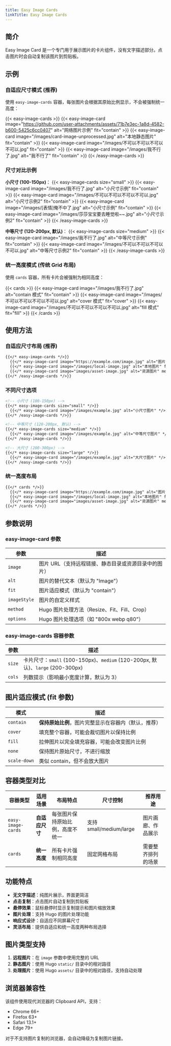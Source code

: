```yaml
---
title: Easy Image Cards
linkTitle: Easy Image Cards
---
```


## 简介

Easy Image Card 是一个专门用于展示图片的卡片组件，没有文字描述部分。点击图片时会自动复制该图片到剪贴板。

## 示例

### 自适应尺寸模式 (推荐)

使用 `easy-image-cards` 容器，每张图片会根据其原始比例显示，不会被强制统一高度：

{{< easy-image-cards >}}
  {{< easy-image-card image="https://github.com/user-attachments/assets/71b7e3ec-1a8d-4582-b600-5425c6cc0407" alt="网络图片示例" fit="contain" >}}
  {{< easy-image-card image="/images/card-image-unprocessed.jpg" alt="本地静态图片" fit="contain" >}}
  {{< easy-image-card image="/images/不可以不可以不可以不可以.jpg" fit="contain" >}}
  {{< easy-image-card image="/images/我不行了.jpg" alt="我不行了" fit="contain" >}}
{{< /easy-image-cards >}}

### 尺寸对比示例

**小尺寸 (100-150px)**：
{{< easy-image-cards size="small" >}}
  {{< easy-image-card image="/images/我不行了.jpg" alt="小尺寸示例" fit="contain" >}}
  {{< easy-image-card image="/images/不可以不可以不可以不可以.jpg" alt="小尺寸示例2" fit="contain" >}}
  {{< easy-image-card image="/images/[表情]俺不中了.jpg" alt="小尺寸示例" fit="contain" >}}
  {{< easy-image-card image="/images/莎莎宝宝要去睡觉啦~~.jpg" alt="小尺寸示例2" fit="contain" >}}
{{< /easy-image-cards >}}

**中等尺寸 (120-200px, 默认)**：
{{< easy-image-cards size="medium" >}}
  {{< easy-image-card image="/images/我不行了.jpg" alt="中等尺寸示例" fit="contain" >}}
  {{< easy-image-card image="/images/不可以不可以不可以不可以.jpg" alt="中等尺寸示例2" fit="contain" >}}
{{< /easy-image-cards >}}

### 统一高度模式 (传统 Grid 布局)

使用 `cards` 容器，所有卡片会被强制为相同高度：

{{< cards >}}
  {{< easy-image-card image="/images/我不行了.jpg" alt="contain 模式" fit="contain" >}}
  {{< easy-image-card image="/images/不可以不可以不可以不可以.jpg" alt="cover 模式" fit="cover" >}}
  {{< easy-image-card image="/images/不可以不可以不可以不可以.jpg" alt="fill 模式" fit="fill" >}}
{{< /cards >}}

## 使用方法

### 自适应尺寸布局 (推荐)

```markdown
{{</* easy-image-cards */>}}
  {{</* easy-image-card image="https://example.com/image.jpg" alt="图片描述" fit="contain" */>}}
  {{</* easy-image-card image="/images/local-image.jpg" alt="本地图片" fit="contain" */>}}
  {{</* easy-image-card image="images/asset-image.jpg" alt="资源图片" method="Resize" options="600x q80 webp" */>}}
{{</* /easy-image-cards */>}}
```

### 不同尺寸选项

```markdown
<!-- 小尺寸 (100-150px) -->
{{</* easy-image-cards size="small" */>}}
  {{</* easy-image-card image="/images/example.jpg" alt="小尺寸图片" */>}}
{{</* /easy-image-cards */>}}

<!-- 中等尺寸 (120-200px, 默认) -->
{{</* easy-image-cards size="medium" */>}}
  {{</* easy-image-card image="/images/example.jpg" alt="中等尺寸图片" */>}}
{{</* /easy-image-cards */>}}

<!-- 大尺寸 (200-300px) -->
{{</* easy-image-cards size="large" */>}}
  {{</* easy-image-card image="/images/example.jpg" alt="大尺寸图片" */>}}
{{</* /easy-image-cards */>}}
```

### 统一高度布局

```markdown
{{</* cards */>}}
  {{</* easy-image-card image="https://example.com/image.jpg" alt="图片描述" fit="cover" */>}}
  {{</* easy-image-card image="/images/local-image.jpg" alt="本地图片" fit="cover" */>}}
  {{</* easy-image-card image="images/asset-image.jpg" alt="资源图片" method="Resize" options="600x q80 webp" fit="cover" */>}}
{{</* /cards */>}}
```

## 参数说明

### easy-image-card 参数

| 参数         | 描述                                                    |
|-------------|-------------------------------------------------------|
| `image`     | 图片 URL（支持远程链接、静态目录或资源目录中的图片）           |
| `alt`       | 图片的替代文本（默认为 "Image"）                          |
| `fit`       | 图片适应模式（默认为 "contain"）                          |
| `imageStyle`| 图片的自定义样式                                         |
| `method`    | Hugo 图片处理方法（Resize、Fit、Fill、Crop）              |
| `options`   | Hugo 图片处理选项（如 "800x webp q80"）                  |

### easy-image-cards 容器参数

| 参数    | 描述                                                        |
|--------|-------------------------------------------------------------|
| `size` | 卡片尺寸：`small` (100-150px)、`medium` (120-200px, 默认)、`large` (200-300px) |
| `cols` | 列数提示（影响最小宽度计算，默认为 3）                          |

## 图片适应模式 (fit 参数)

| 模式        | 描述                                                     |
|------------|----------------------------------------------------------|
| `contain`  | **保持原始比例**，图片完整显示在容器内（默认，推荐）         |
| `cover`    | 填充整个容器，可能会裁切图片以保持比例                      |
| `fill`     | 拉伸图片以完全填充容器，可能会改变图片比例                  |
| `none`     | 保持图片原始尺寸，不进行缩放                              |
| `scale-down`| 类似 contain，但不会放大图片                             |

## 容器类型对比

| 容器类型 | 适用场景 | 布局特点 | 尺寸控制 | 推荐用途 |
|---------|---------|---------|----------|---------|
| `easy-image-cards` | **自适应尺寸** | 每张图片保持原始比例，高度不统一 | 支持 small/medium/large | 图片画廊、作品展示 |
| `cards` | **统一高度** | 所有卡片强制相同高度 | 固定网格布局 | 需要整齐排列的场景 |

## 功能特点

- **无文字描述**：纯图片展示，界面更简洁
- **点击复制**：点击图片自动复制到剪贴板
- **悬停效果**：鼠标悬停时显示复制提示和图片缩放效果
- **图片处理**：支持 Hugo 的图片处理功能
- **响应式设计**：自适应不同屏幕尺寸
- **灵活布局**：提供自适应和统一高度两种布局选择

## 图片类型支持

1. **远程图片**：在 `image` 参数中使用完整的 URL
2. **静态图片**：使用 Hugo `static/` 目录中的相对路径
3. **处理图片**：使用 Hugo `assets/` 目录中的相对路径，支持自动处理

## 浏览器兼容性

该组件使用现代浏览器的 Clipboard API，支持：
- Chrome 66+
- Firefox 63+
- Safari 13.1+
- Edge 79+

对于不支持图片复制的浏览器，会自动降级为复制图片链接。

